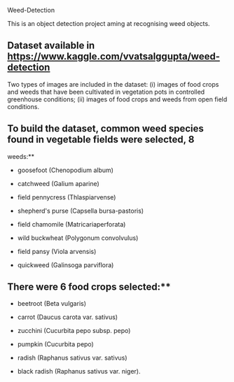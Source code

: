 Weed-Detection

This is an object detection project aming at recognising weed objects.

## Dataset available in https://www.kaggle.com/vvatsalggupta/weed-detection

Two types of images are included in the dataset: (i) images of food crops and weeds that
have been cultivated in vegetation pots in controlled greenhouse conditions; (ii) images
of food crops and weeds from open field conditions.

## To build the dataset, common weed species found in vegetable fields were selected, 8
weeds:**

* goosefoot (Chenopodium album)

* catchweed (Galium aparine)

* field pennycress (Thlaspiarvense)

* shepherd's purse (Capsella bursa-pastoris)

* field chamomile (Matricariaperforata)

* wild buckwheat (Polygonum convolvulus)

* field pansy (Viola arvensis)

* quickweed (Galinsoga parviflora)

## There were 6 food crops selected:**

* beetroot (Beta vulgaris)

* carrot (Daucus carota var. sativus)

* zucchini (Cucurbita pepo subsp. pepo)

* pumpkin (Cucurbita pepo)

* radish (Raphanus sativus var. sativus)

* black radish (Raphanus sativus var. niger).
